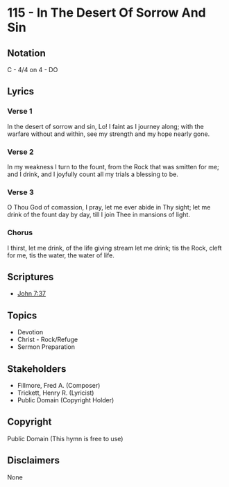 # 115 - In The Desert Of Sorrow And Sin

## Notation

C - 4/4 on 4 - DO

## Lyrics

### Verse 1

In the desert of sorrow and sin, Lo! I faint as I journey along; with the warfare without and within, see my strength and my hope nearly gone.

### Verse 2

In my weakness I turn to the fount, from the Rock that was smitten for me; and I drink, and I joyfully count all my trials a blessing to be.

### Verse 3

O Thou God of comassion, I pray, let me ever abide in Thy sight; let me drink of the fount day by day, till I join Thee in mansions of light.

### Chorus

I thirst, let me drink, of the life giving stream let me drink; tis the Rock, cleft for me, tis the water, the water of life.


## Scriptures

- [John 7:37](https://www.biblegateway.com/passage/?search=John%207%3A37)

## Topics

- Devotion
- Christ - Rock/Refuge
- Sermon Preparation

## Stakeholders

- Fillmore, Fred A. (Composer)
- Trickett, Henry R. (Lyricist)
- Public Domain (Copyright Holder)

## Copyright

Public Domain
(This hymn is free to use)

## Disclaimers

None

